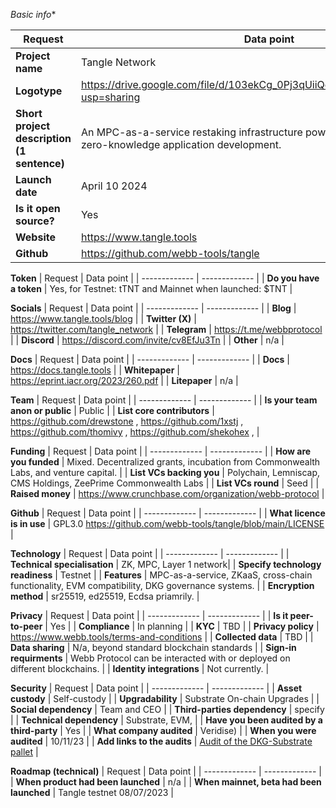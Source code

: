 *Basic info**

 | Request  | Data point | 
 | ------------- | ------------- |
 | **Project name**  | Tangle Network |
 | **Logotype**  | https://drive.google.com/file/d/103ekCg_0Pj3qUiiQd9O8EsEZtbFmRMBc/view?usp=sharing |
 | **Short project description (1 sentence)** | An MPC-as-a-service restaking infrastructure powering cross-chain and zero-knowledge application development. |
 | **Launch date** | April 10 2024 |
 | **Is it open source?** | Yes |
 | **Website**  | https://www.tangle.tools |
 | **Github**  | https://github.com/webb-tools/tangle |

 **Token**
 | Request  | Data point | 
 | ------------- | ------------- |
 | **Do you have a token** | Yes, for Testnet: tTNT and Mainnet when launched: $TNT |

 **Socials**
 | Request  | Data point | 
 | ------------- | ------------- |
 | **Blog** | https://www.tangle.tools/blog |
 | **Twitter (X)** | https://twitter.com/tangle_network |
 | **Telegram** | https://t.me/webbprotocol |
 | **Discord** | https://discord.com/invite/cv8EfJu3Tn |
 | **Other** | n/a |

 **Docs**
 | Request  | Data point | 
 | ------------- | ------------- |
 | **Docs** | https://docs.tangle.tools |
 | **Whitepaper** | https://eprint.iacr.org/2023/260.pdf |
 | **Litepaper** | n/a |

 **Team**
 | Request  | Data point | 
 | ------------- | ------------- |
 | **Is your team anon or public**  | Public | 
 | **List core contributors** | https://github.com/drewstone , https://github.com/1xstj , https://github.com/thomivy , https://github.com/shekohex ,  | 

 **Funding**
 | Request  | Data point | 
 | ------------- | ------------- |
 | **How are you funded**  | Mixed. Decentralized grants, incubation from Commonwealth Labs, and venture capital.  | 
 | **List VCs backing you**  | Polychain, Lemniscap, CMS Holdings, ZeePrime Commonwealth Labs |
 | **List VCs round**  | Seed | 
 | **Raised money** | https://www.crunchbase.com/organization/webb-protocol | 

 **Github**
 | Request  | Data point | 
 | ------------- | ------------- |
 | **What licence is in use**  | GPL3.0 https://github.com/webb-tools/tangle/blob/main/LICENSE | 

 **Technology**
 | Request  | Data point | 
 | ------------- | ------------- |
 | **Technical specialisation**  | ZK, MPC, Layer 1 network| 
 | **Specify technology readiness**  | Testnet | 
 | **Features**  | MPC-as-a-service, ZKaaS, cross-chain functionality, EVM compatibility, DKG governance systems.  | 
 | **Encryption method**  | sr25519, ed25519, Ecdsa priamrily.  | 

 **Privacy**
 | Request  | Data point | 
 | ------------- | ------------- |
 | **Is it peer-to-peer**  | Yes | 
 | **Compliance**  | In planning |
 | **KYC**  | TBD |
 | **Privacy policy** | https://www.webb.tools/terms-and-conditions |
 | **Collected data**  | TBD |
 | **Data sharing** | N/a, beyond standard blockchain standards |
 | **Sign-in requirments** | Webb Protocol can be interacted with or deployed on different blockchains. |
 | **Identity integrations** | Not currently. |

 **Security**
 | Request  | Data point | 
 | ------------- | ------------- |
 | **Asset custody** | Self-custody | 
 | **Upgradability**  | Substrate On-chain Upgrades |
 | **Social dependency**  | Team and CEO |
 | **Third-parties dependency** | specify |
 | **Technical dependency** | Substrate, EVM,  |
 | **Have you been audited by a third-party** | Yes |
 | **What company audited** | Veridise) |
 | **When you were audited** | 10/11/23 |
 | **Add links to the audits** | [Audit of the DKG-Substrate pallet](https://blog.webb.tools/webbs-evm-bridge-security-audit-completed-by-veridise/) |

 **Roadmap (technical)**
 | Request  | Data point | 
 | ------------- | ------------- |
 | **When product had been launched** |  n/a | 
 | **When mainnet, beta had been launched**  | Tangle testnet 08/07/2023 |
